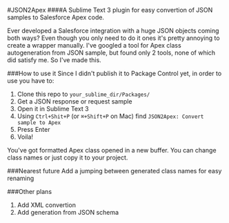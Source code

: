#JSON2Apex 
####A Sublime Text 3 plugin for easy convertion of JSON samples to Salesforce Apex code.

Ever developed a Salesforce integration with a huge JSON objects coming both ways? Even though you only need to do it ones it's pretty annoying to create a wrapper manually.
I've googled a tool for Apex class autogeneration from JSON sample, but found only 2 tools, none of which did satisfy me.
So I've made this.

###How to use it
Since I didn't publish it to Package Control yet, in order to use you have to:

1. Clone this repo to `your_sublime_dir/Packages/`
2. Get a JSON response or request sample
3. Open it in Sublime Text 3
4. Using `Ctrl+Shit+P` (or `⌘+Shift+P` on Mac) find `JSON2Apex: Convert sample to Apex`
5. Press Enter
6. Voila!

You've got formatted Apex class opened in a new buffer. You can change class names or just copy it to your project.

###Nearest future
Add a jumping between generated class names for easy renaming

###Other plans
1. Add XML convertion
2. Add generation from JSON schema

